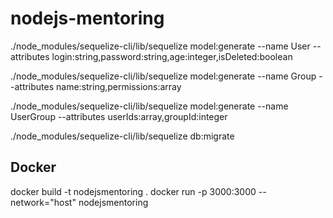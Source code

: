 # nodejs-mentoring

./node_modules/sequelize-cli/lib/sequelize model:generate --name User --attributes login:string,password:string,age:integer,isDeleted:boolean

./node_modules/sequelize-cli/lib/sequelize model:generate --name Group --attributes name:string,permissions:array

./node_modules/sequelize-cli/lib/sequelize model:generate --name UserGroup --attributes userIds:array,groupId:integer

./node_modules/sequelize-cli/lib/sequelize db:migrate


## Docker

docker build -t nodejsmentoring .
docker run -p 3000:3000 --network="host" nodejsmentoring